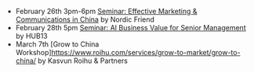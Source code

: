 - February 26th 3pm-6pm [Seminar: Effective Marketing & Communications in China](https://www.eventbrite.com/e/effective-marketing-communications-in-china-tickets-42713071948) by Nordic Friend
-	February 28th 5pm [Seminar: AI Business Value for Senior Management](https://www.eventbrite.com/e/ai-business-value-for-senior-management-tickets-42786303987?aff=es2) by HUB13
- March 7th [Grow to China Workshop]https://www.roihu.com/services/grow-to-market/grow-to-china/ by Kasvun Roihu & Partners
